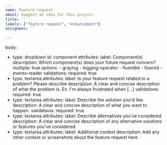 ```yaml
---
name: Feature request
about: Suggest an idea for this project
title: ''
labels: ["feature request", "enhancement"]
assignees: ''

---
```

body:
  - type: dropdown
    id: component
    attributes:
      label: Component(s)
      description: Which component(s) does your future request concern?
      multiple: true
      options:
        - graylog
        - logging-operator
        - fluentbit
        - fluentd
        - events-reader
    validations:
      required: true
  - type: textarea
    attributes:
      label: Is your feature request related to a problem? Please describe
      description: A clear and concise description of what the problem is. Ex. I'm always frustrated when [...]
      validations:
        required: true
  - type: textarea
    attributes:
      label: Describe the solution you'd like.
      description: A clear and concise description of what you want to happen.
      validations:
        required: true
  - type: textarea
    attributes:
      label: Describe alternatives you've considered
      description: A clear and concise description of any alternative solutions or features you've considered.
  - type: textarea
    attributes:
      label: Additional context
      description: Add any other context or screenshots about the feature request here.